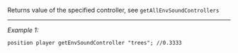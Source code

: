 Returns value of the specified controller, see `getAllEnvSoundControllers`


---
*Example 1:*
```sqf
position player getEnvSoundController "trees"; //0.3333
```